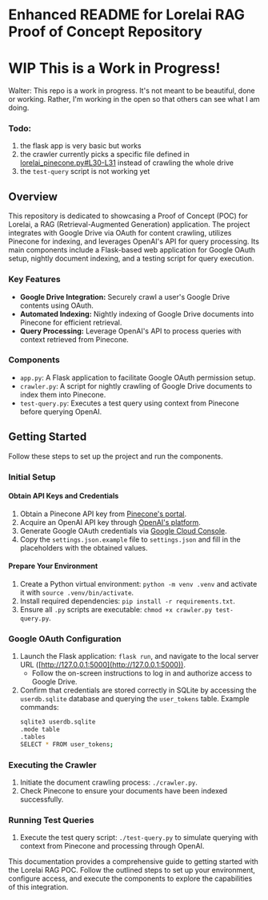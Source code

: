 # Enhanced README for Lorelai RAG Proof of Concept Repository

# **WIP** This is a Work in Progress!

Walter: This repo is a work in progress. It's not meant to be beautiful, done or working. Rather, I'm working in the open so that others can see what I am doing.

### Todo:
1. the flask app is very basic but works
1. the crawler currently picks a specific file defined in [lorelai_pinecone.py#L30-L31]() instead of crawling the whole drive
1. the `test-query` script is not working yet

## Overview

This repository is dedicated to showcasing a Proof of Concept (POC) for Lorelai, a RAG (Retrieval-Augmented Generation) application. The project integrates with Google Drive via OAuth for content crawling, utilizes Pinecone for indexing, and leverages OpenAI's API for query processing. Its main components include a Flask-based web application for Google OAuth setup, nightly document indexing, and a testing script for query execution.

### Key Features

- **Google Drive Integration:** Securely crawl a user's Google Drive contents using OAuth.
- **Automated Indexing:** Nightly indexing of Google Drive documents into Pinecone for efficient retrieval.
- **Query Processing:** Leverage OpenAI's API to process queries with context retrieved from Pinecone.

### Components

- `app.py`: A Flask application to facilitate Google OAuth permission setup.
- `crawler.py`: A script for nightly crawling of Google Drive documents to index them into Pinecone.
- `test-query.py`: Executes a test query using context from Pinecone before querying OpenAI.

## Getting Started

Follow these steps to set up the project and run the components.

### Initial Setup

#### Obtain API Keys and Credentials

1. Obtain a Pinecone API key from [Pinecone's portal](https://app.pinecone.io/organizations/).
2. Acquire an OpenAI API key through [OpenAI's platform](https://platform.openai.com/api-keys).
3. Generate Google OAuth credentials via [Google Cloud Console](https://console.cloud.google.com/apis/credentials).
4. Copy the `settings.json.example` file to `settings.json` and fill in the placeholders with the obtained values.

#### Prepare Your Environment

1. Create a Python virtual environment: `python -m venv .venv` and activate it with `source .venv/bin/activate`.
2. Install required dependencies: `pip install -r requirements.txt`.
3. Ensure all `.py` scripts are executable: `chmod +x crawler.py test-query.py`.

### Google OAuth Configuration

1. Launch the Flask application: `flask run`, and navigate to the local server URL ([http://127.0.0.1:5000](http://127.0.0.1:5000)).
    - Follow the on-screen instructions to log in and authorize access to Google Drive.
2. Confirm that credentials are stored correctly in SQLite by accessing the `userdb.sqlite` database and querying the `user_tokens` table. Example commands:
    ```bash
    sqlite3 userdb.sqlite
    .mode table
    .tables
    SELECT * FROM user_tokens;
    ```

### Executing the Crawler

1. Initiate the document crawling process: `./crawler.py`.
2. Check Pinecone to ensure your documents have been indexed successfully.

### Running Test Queries

1. Execute the test query script: `./test-query.py` to simulate querying with context from Pinecone and processing through OpenAI.

This documentation provides a comprehensive guide to getting started with the Lorelai RAG POC. Follow the outlined steps to set up your environment, configure access, and execute the components to explore the capabilities of this integration.